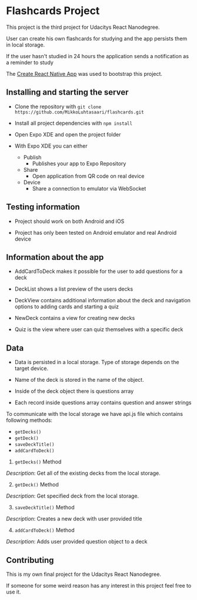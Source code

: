 # Flashcards Project

This project is the third project for Udacitys React Nanodegree.

User can create his own flashcards for studying and the app persists them in local storage.

If the user hasn't studied in 24 hours the application sends a notification as a reminder to study

The [Create React Native App](https://github.com/react-community/create-react-native-app) was used to bootstrap this project.

## Installing and starting the server

* Clone the repository with `git clone https://github.com/MikkoLuhtasaari/flashcards.git`

* Install all project dependencies with `npm install`

* Open Expo XDE and open the project folder

* With Expo XDE you can either
    * Publish
        * Publishes your app to Expo Repository
    * Share
        * Open application from QR code on real device
    * Device
        * Share a connection to emulator via WebSocket

## Testing information

* Project should work on both Android and iOS

* Project has only been tested on Android emulator and real Android device

## Information about the app

* AddCardToDeck makes it possible for the user to add questions for a deck

* DeckList shows a list preview of the users decks

* DeckView contains additional information about the deck and navigation options to adding cards and starting a quiz

* NewDeck contains a view for creating new decks

* Quiz is the view where user can quiz themselves with a specific deck

## Data

* Data is persisted in a local storage. Type of storage depends on the target device.

* Name of the deck is stored in the name of the object.

* Inside of the deck object there is questions array

* Each record inside questions array contains question and answer strings

To communicate with the local storage we have api.js file which contains following methods:

* `getDecks()`
* `getDeck()`
* `saveDeckTitle()`
* `addCardToDeck()`

1) `getDecks()` Method

*Description*: Get all of the existing decks from the local storage.

2) `getDeck()` Method

*Description*: Get specified deck from the local storage.

3) `saveDeckTitle()` Method

*Description*: Creates a new deck with user provided title

4) `addCardToDeck()` Method

*Description*: Adds user provided question object to a deck

## Contributing

This is my own final project for the Udacitys React Nanodegree.

If someone for some weird reason has any interest in this project feel free to use it.